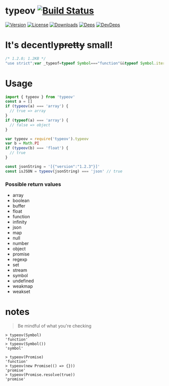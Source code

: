 # typeov [![Build Status][travis-image]][travis-url]
[![Version][npm-version-image]][npm-version-url] [![License][npm-license-image]][npm-license-url] [![Downloads][npm-downloads-image]][npm-downloads-url] [![Deps][npm-deps-image]][npm-deps-url] [![DevDeps][npm-devdeps-image]][npm-devdeps-url]

# It's decently~~pretty~~ small!
```js
/* 1.2.0; 1.2KB */
"use strict";var _typeof=typeof Symbol==="function"&&typeof Symbol.iterator==="symbol"?function(obj){return typeof obj}:function(obj){return obj&&typeof Symbol==="function"&&obj.constructor===Symbol?"symbol":typeof obj};exports.typeov=function typeov(input){var isArray=Array.isArray;var isNaN=Number.isNaN;var isSafeInteger=Number.isSafeInteger;var isFinite=Number.isFinite;var isPromise=function isPromise(obj){return Object.prototype.toString.call(obj)==="[object Promise]"};var isDate=function isDate(obj){return Object.prototype.toString.call(obj)==="[object Date]"};var isJSON=function isJSON(obj){try{return!!JSON.parse(obj)}catch(e){return false}};switch(typeof input==="undefined"?"undefined":_typeof(input)){case"string":if(isJSON(input))return"json";return"string";case"object":if(input===null)return"null";if(isPromise(input))return"promise";if(isDate(input))return"date";if(isArray(input))return"array";return"object";case"number":if(isNaN(input))return"nan";if(isSafeInteger(input))return"number";if(isFinite(input))return"float";return"infinity";case"undefined":return"undefined";case"function":return"function";case"boolean":return"boolean";case"symbol":return"symbol";default:return undefined}};
```

# Usage
```js
import { typeov } from 'typeov'
const a = []
if (typeov(a) === 'array') {
  // true => array
}
if (typeof(a) === 'array') {
  // false => object
}
```

```js
var typeov = require('typeov').typeov
var b = Math.PI
if (typeov(b) === 'float') {
  // true
}
```

```js
const jsonString = '[{"version":"1.2.3"}]'
const isJSON = typeov(jsonString) === 'json' // true
```

### Possible return values
- array
- boolean
- buffer
- float
- function
- infinity
- json
- map
- null
- number
- object
- promise
- regexp
- set
- stream
- symbol
- undefined
- weakmap
- weakset

# notes

> Be mindful of what you're checking

```node
> typeov(Symbol)
'function'
> typeov(Symbol())
'symbol'
```

```node
> typeov(Promise)
'function'
> typeov(new Promise(() => {}))
'promise'
> typeov(Promise.resolve(true))
'promise'
```

[npm-version-url]: https://www.npmjs.com/package/typeov
[npm-version-image]: https://img.shields.io/npm/v/typeov.svg
[npm-license-url]: https://github.com/moimikey/typeov/blob/master/LICENSE
[npm-license-image]: https://img.shields.io/npm/l/typeov.svg
[npm-downloads-url]: https://www.npmjs.com/package/typeov
[npm-downloads-image]: https://img.shields.io/npm/dm/typeov.svg
[npm-deps-url]: https://david-dm.org/moimikey/typeov
[npm-deps-image]: https://img.shields.io/david/moimikey/typeov.svg
[npm-devdeps-url]: https://david-dm.org/moimikey/typeov
[npm-devdeps-image]: https://img.shields.io/david/dev/moimikey/typeov.svg
[travis-url]: https://travis-ci.org/moimikey/typeov
[travis-image]: https://travis-ci.org/moimikey/typeov.svg?branch=master
